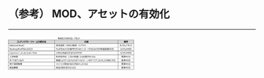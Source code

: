 ## （参考） MOD、アセットの有効化

------

<img src="../resources/userMan/2-4-2.png" style="zoom: 25%;" />

<br>
<br>

